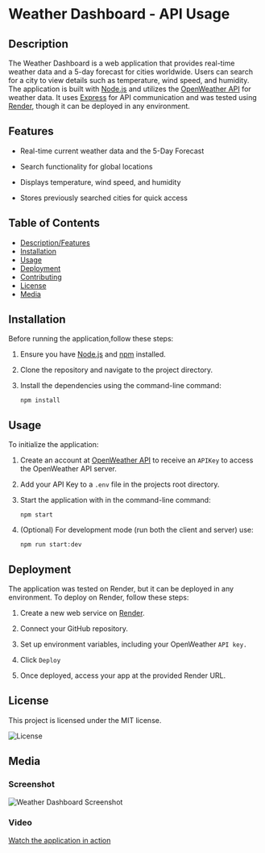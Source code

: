 # Weather Dashboard - API Usage
  
## Description

The Weather Dashboard is a web application that provides real-time weather data and a 5-day forecast for cities worldwide. Users can search for a city to view details such as temperature, wind speed, and humidity. The application is built with [Node.js](https://nodejs.org/en) and utilizes the [OpenWeather API](https://openweathermap.org/api) for weather data. It uses [Express](https://expressjs.com/) for API communication and was tested using [Render](https://render.com/), though it can be deployed in any environment.
  
## Features

* Real-time current weather data and the 5-Day Forecast

* Search functionality for global locations

* Displays temperature, wind speed, and humidity

* Stores previously searched cities for quick access


## Table of Contents

- [Description/Features](#description)
- [Installation](#installation)
- [Usage](#usage)
- [Deployment](#deployment)
- [Contributing](#contributing)
- [License](#license)
- [Media](#media)
    

## Installation

Before running the application,follow these steps:
  
1. Ensure you have [Node.js](https://nodejs.org/) and [npm](https://www.npmjs.com/) installed.
  
2. Clone the repository and navigate to the project directory.
    
3. Install the dependencies using the command-line command:
 
   ```npm install```
   

## Usage

To initialize the application:

1. Create an account at [OpenWeather API](https://openweathermap.org/api) to receive an ```APIKey``` to access the OpenWeather API server.

2. Add your API Key to a ```.env``` file in the projects root directory.

3. Start the application with in the command-line command:
  
   ```npm start```
  
3. (Optional) For development mode (run both the client and server) use:
  
   ```npm run start:dev```


## Deployment

The application was tested on Render, but it can be deployed in any environment. To deploy on Render, follow these steps:

1. Create a new web service on [Render](https://render.com/).

2. Connect your GitHub repository.

3. Set up environment variables, including your OpenWeather ```API key.```

4. Click ```Deploy```

5. Once deployed, access your app at the provided Render URL.


## License

This project is licensed under the MIT license.

![License](https://img.shields.io/badge/license-MIT-blue.svg)


## Media

### Screenshot

![Weather Dashboard Screenshot](Assets/Weather-Dash-Board-Demo.png)

### Video

[Watch the application in action](https://drive.google.com/file/d/1xnA_cLHrZ3BbK3Slm0bf_kjhU4KPCstX/view?usp=sharing)


